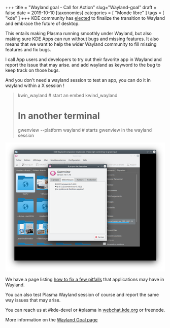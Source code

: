 +++
title = "Wayland goal - Call for Action"
slug="Wayland-goal"
draft = false
date = 2019-10-10
[taxonomies]
categories = [ "Monde libre" ]
tags = [ "kde" ]
+++
KDE community has [elected](https://phabricator.kde.org/T11081) to finalize the transition to Wayland and embrace the future of desktop.

This entails making Plasma running smoothly under Wayland, but also making sure KDE Apps can run without bugs and missing features.
It also means that we want to help the wider Wayland community to fill missing features and fix bugs.

I call App users and developers to try out their favorite app in Wayland and report the issue that may arise. and add wayland as keyword to the bug to keep track on those bugs.

And you don't need a wayland session to test an app, you can do it in wayland within a X session !

> kwin_wayland # start an embed kwind_wayland
>
> # In another terminal
>
> gwenview --platform wayland # starts gwenview in the wayland session

<a href="/captures/gwenview_in_wayland_in_X.png" title=""><img src="/captures/gwenview_in_wayland_in_X.png" /></a>

We have a page listing [how to fix a few pitfalls](https://community.kde.org/Guidelines_and_HOWTOs/Wayland_Porting_Notes) that applications may have in Wayland.

You can also test Plasma Wayland session of course and report the same way issues that may arise.

You can reach us at #kde-devel or #plasma in [webchat.kde.org](https://webchat.kde.org) or freenode.

More information on the [Wayland Goal page](https://community.kde.org/Goals/Wayland)